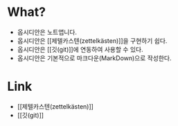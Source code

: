 # What?
- 옵시디안은 노트앱니다.
- 옵시디안은 [[제텔카스텐(zettelkästen)]]을 구현하기 쉽다. 
- 옵시디안은 [[깃(git)]]에 연동하여 사용할 수 있다.
- 옵시디안은 기본적으로 마크다운(MarkDown)으로 작성한다.

# Link
- [[제텔카스텐(zettelkästen)]]
- [[깃(git)]]